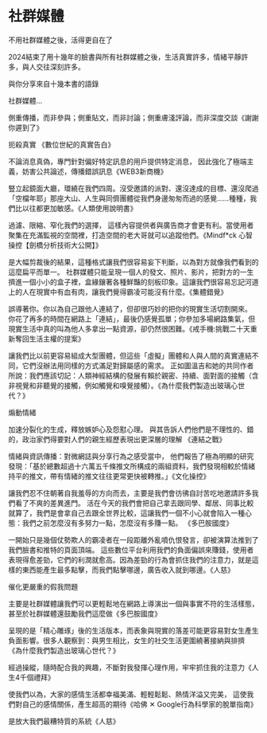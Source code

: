 # 社群媒體

不用社群媒體之後，活得更自在了

2024結束了用十幾年的臉書與所有社群媒體之後，生活真實許多，情緒平靜許多，與人交往深刻許多。

與你分享來自十幾本書的語錄


社群媒體…

側重傳播，而非參與；側重貼文，而非討論；側重膚淺評論，而非深度交談《謝謝你遲到了》


扼殺真實
《數位世紀的真實告白》

不論消息真偽，專門針對偏好特定訊息的用戶提供特定消息，
因此強化了極端主義，妨害公共論述，傳播錯誤訊息《WEB3新商機》

豎立起鏡面大廳，環繞在我們四周。沒受邀請的派對、還沒達成的目標、還沒爬過「空檔年耶」那座大山、人生與同儕團體從我們身邊匆匆而過的感覺……種種，我們比以往都更加敏感。《人類使用說明書》

過濾、限縮、窄化我們的選擇，
這樣內容提供者與廣告商才會更有利。當使用者聚集在充滿監視的空間裡，打造空間的老大哥就可以追蹤他們。《Mindf*ck 心智操控【劍橋分析技術大公開】》

是大幅剪裁後的結果，這種格式讓我們很容易妄下判斷，以為對方就像我們看到的這麼扁平而單一。
社群媒體只能呈現一個人的發文、照片、影片，把對方的一生擠進一個小小的盒子裡，盒緣鑲著各種鮮豔的刻板印象。這讓我們很容易忘記河道上的人在現實中有血有肉，讓我們覺得霸凌可能沒有什麼。《集體錯覺》

誤導著你。你以為自己跟他人連結了，但卻很巧妙的把你的現實生活切割開來。
你花了再多的時間在網路上「連結」，最後仍感覺孤單；你參加多場網路集氣，但現實生活中真的叫為他人多拿出一點資源，卻仍然很困難。《戒手機:挑戰二十天重新奪回生活主權的提案》

讓我們比以前更容易組成大型團體，但這些「虛擬」團體和人與人間的真實連結不同，它們沒辦法用同樣的方式滿足對歸屬感的需求。
正如圖溫吉和她的共同作者所說：我們應該切記：人類神經結構的發展有賴於親密、持續、面對面的接觸（含非視覺和非聽覺的接觸，例如觸覺和嗅覺接觸）。《為什麼我們製造出玻璃心世代？》


煽動情緒

加速分裂化的生成，釋放嫉妒心及怨懟心理。
與其告訴人們他們是不理性的、錯的，政治家們得要對人們的親生經歷表現出更深層的理解	《連結之戰》

情緒與資訊傳播：對微網誌與分享行為之感受當中，
他們報告了極為明顯的研究發現：「基於總數超過十六萬五千條推文所構成的兩組資料，我們發現相較於情緒持平的推文，帶有情緒的推文往往更常更快被轉推。」《文化操控》

讓我們忍不住朝著自我羞辱的方向而去，主要是我們會彷彿自討苦吃地邀請許多我們看了不爽的差異進門。
活在今天的我們會把自己拿去跟同學、鄰居、同事比較就算了，我們是會拿自己去跟全世界比較，這讓我們一個不小心就會陷入一種心態：我們之前怎麼沒有多努力一點，怎麼沒有多賺一點。	《多巴胺國度》

一開始只是幾個仗勢欺人的霸凌者在一段距離外亂噴仇恨發言，卻被演算法推到了我們臉書和推特的頁面頂端。
這些數位平台利用我們的負面偏誤來賺錢，使用者表現得愈差勁，它們的利潤就愈高。因為差勁的行為會抓住我們的注意力，就是這樣的東西能產生最多點擊，而我們點擊哪邊，廣告收入就到哪邊。《人慈》


催化更嚴重的假我問題

主要是社群媒體讓我們可以更輕鬆地在網路上導演出一個與事實不符的生活樣態，甚至於社群媒體還鼓勵我們這麼做《多巴胺國度》

呈現的是「精心雕琢」後的生活版本，而表象與現實的落差可能更容易對女生產生負面影響。很多人觀察到：與男生相比，女生的社交生活更圍繞著接納與排擠	《為什麼我們製造出玻璃心世代？》

經過操縱，隨時配合我的興趣，不斷對我發揮心理作用，牢牢抓住我的注意力《人生4千個禮拜》

使我們以為，大家的感情生活都幸福美滿、輕輕鬆鬆、熱情洋溢又完美，
這使我們對自己的感情關係，產生超高的期待《哈佛 ✕ Google行為科學家的脫單指南》

是放大我們最糟特質的系統《人慈》
